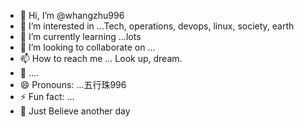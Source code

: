 - 👋 Hi, I’m @whangzhu996
- 👀 I’m interested in ...Tech, operations, devops, linux, society, earth
- 🌱 I’m currently learning ...lots
- 💞️ I’m looking to collaborate on ...
- 📫 How to reach me ... Look up, dream.
- 👀 ....
- 😄 Pronouns: ...五行珠996
- ⚡ Fun fact: ...
- 🌊 Just Believe another day

<!---
whangzhu996/whangzhu996 is a ✨ special ✨ repository because its `README.md` (this file) appears on your GitHub profile.
You can click the Preview link to take a look at your changes.
--->
